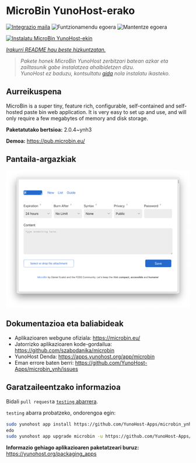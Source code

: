 <!--
Ohart ongi: README hau automatikoki sortu da <https://github.com/YunoHost/apps/tree/master/tools/readme_generator>ri esker
EZ editatu eskuz.
-->

# MicroBin YunoHost-erako

[![Integrazio maila](https://apps.yunohost.org/badge/integration/microbin)](https://ci-apps.yunohost.org/ci/apps/microbin/)
![Funtzionamendu egoera](https://apps.yunohost.org/badge/state/microbin)
![Mantentze egoera](https://apps.yunohost.org/badge/maintained/microbin)

[![Instalatu MicroBin YunoHost-ekin](https://install-app.yunohost.org/install-with-yunohost.svg)](https://install-app.yunohost.org/?app=microbin)

*[Irakurri README hau beste hizkuntzatan.](./ALL_README.md)*

> *Pakete honek MicroBin YunoHost zerbitzari batean azkar eta zailtasunik gabe instalatzea ahalbidetzen dizu.*  
> *YunoHost ez baduzu, kontsultatu [gida](https://yunohost.org/install) nola instalatu ikasteko.*

## Aurreikuspena

MicroBin is a super tiny, feature rich, configurable, self-contained and self-hosted paste bin web application. It is very easy to set up and use, and will only require a few megabytes of memory and disk storage.

**Paketatutako bertsioa:** 2.0.4~ynh3

**Demoa:** <https://pub.microbin.eu/>

## Pantaila-argazkiak

![MicroBin(r)en pantaila-argazkia](./doc/screenshots/screenshot7.png)

## Dokumentazioa eta baliabideak

- Aplikazioaren webgune ofiziala: <https://microbin.eu/>
- Jatorrizko aplikazioaren kode-gordailua: <https://github.com/szabodanika/microbin>
- YunoHost Denda: <https://apps.yunohost.org/app/microbin>
- Eman errore baten berri: <https://github.com/YunoHost-Apps/microbin_ynh/issues>

## Garatzaileentzako informazioa

Bidali `pull request`a [`testing` abarrera](https://github.com/YunoHost-Apps/microbin_ynh/tree/testing).

`testing` abarra probatzeko, ondorengoa egin:

```bash
sudo yunohost app install https://github.com/YunoHost-Apps/microbin_ynh/tree/testing --debug
edo
sudo yunohost app upgrade microbin -u https://github.com/YunoHost-Apps/microbin_ynh/tree/testing --debug
```

**Informazio gehiago aplikazioaren paketatzeari buruz:** <https://yunohost.org/packaging_apps>
